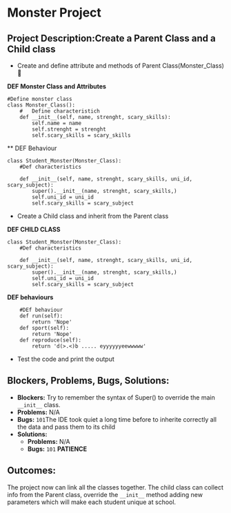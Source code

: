 # __Monster Project__
## **Project Description:Create a Parent Class and a Child class**
* Create and define attribute and methods of Parent Class(Monster_Class) :older_man:

**DEF Monster Class and Attributes**
````
#Define monster class
class Monster_Class():
    #   Define characteristich
    def __init__(self, name, strenght, scary_skills):
        self.name = name
        self.strenght = strenght
        self.scary_skills = scary_skills
````
** DEF Behaviour
````
class Student_Monster(Monster_Class):
    #Def characteristics

    def __init__(self, name, strenght, scary_skills, uni_id, scary_subject):
        super().__init__(name, strenght, scary_skills,)
        self.uni_id = uni_id
        self.scary_skills = scary_subject
````
* Create a Child class and inherit from the Parent class

**DEF CHILD CLASS**
````
class Student_Monster(Monster_Class):
    #Def characteristics

    def __init__(self, name, strenght, scary_skills, uni_id, scary_subject):
        super().__init__(name, strenght, scary_skills,)
        self.uni_id = uni_id
        self.scary_skills = scary_subject
````
**DEF behaviours**
````
    #DEf behaviour
    def run(self):
        return 'Nope'
    def sport(self):
        return 'Nope'
    def reproduce(self):
        return 'd(>.<)b ..... eyyyyyyeewwwww'
````
* Test the code and print the output

## **Blockers, Problems, Bugs, Solutions:**
* __Blockers:__ Try to remember the syntax of Super() to override the main `__init__` class.
* __Problems:__ N/A
* __Bugs:__ `101`The IDE took quiet a long time before to inherite correctly all the data and pass them to its child
* __Solutions:__
    * __Problems:__ N/A
    * __Bugs:__ `101` **PATIENCE**


## **Outcomes:**
The project now can link all the classes together.
The child class can collect info from the Parent class, override the `__init__` method adding new parameters which will make 
each student unique at school.